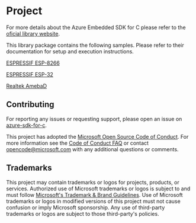 # Project

For more details about the Azure Embedded SDK for C please refer to the [oficial library website](https://github.com/azure/azure-sdk-for-c).

This library package contains the following samples.
Please refer to their documentation for setup and execution instructions.

[ESPRESSIF ESP-8266](examples/aziot_esp8266/readme.md)

[ESPRESSIF ESP-32](examples/aziot_esp32/readme.md)

[Realtek AmebaD](examples/aziot_realtek_amebaD/readme.md)

## Contributing

For reporting any issues or requesting support, please open an issue on [azure-sdk-for-c](https://github.com/azure/azure-sdk-for-c.git).

This project has adopted the [Microsoft Open Source Code of Conduct](https://opensource.microsoft.com/codeofconduct/).
For more information see the [Code of Conduct FAQ](https://opensource.microsoft.com/codeofconduct/faq/) or
contact [opencode@microsoft.com](mailto:opencode@microsoft.com) with any additional questions or comments.

## Trademarks

This project may contain trademarks or logos for projects, products, or services. Authorized use of Microsoft 
trademarks or logos is subject to and must follow 
[Microsoft's Trademark & Brand Guidelines](https://www.microsoft.com/en-us/legal/intellectualproperty/trademarks/usage/general).
Use of Microsoft trademarks or logos in modified versions of this project must not cause confusion or imply Microsoft sponsorship.
Any use of third-party trademarks or logos are subject to those third-party's policies.
